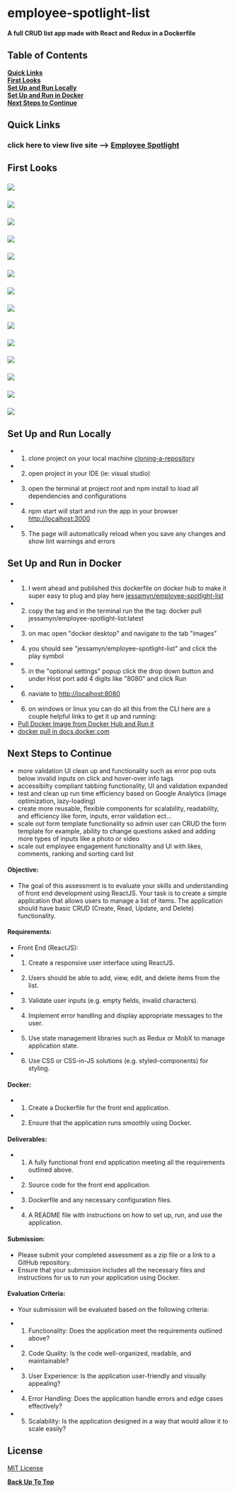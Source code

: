 # employee-spotlight-list
#### A full CRUD list app made with React and Redux in a Dockerfile


## Table of Contents

**[Quick Links](#Quick-Links)**<br>
**[First Looks](#First-Looks)**<br>
**[Set Up and Run Locally](#Set-Up-and-Run-Locally)**<br>
**[Set Up and Run in Docker](#Set-Up-and-Run-in-Docker)**<br>
**[Next Steps to Continue](#Next-Steps-to-Continue)**<br>


## Quick Links

### click here to view live site --> [ Employee Spotlight](https://employee-spotlight-list.netlify.app/)

## First Looks

### ![](src/images/screenshots/homepage.png)
### ![](src/images/screenshots/homepage-add.png)
### ![](src/images/screenshots/homepage-edit.png)
### ![](src/images/screenshots/homepage-delete.png)
### ![](src/images/screenshots/add-not-filled.png)
### ![](src/images/screenshots/add-validation.png)
### ![](src/images/screenshots/add-success.png)
### ![](src/images/screenshots/edit-validation.png)
### ![](src/images/screenshots/edit-success.png)
### ![](src/images/screenshots/homepage-questions-validation.png)
### ![](src/images/screenshots/homepage-questions-success.png)
### ![](src/images/screenshots/homepage-questions-add.png)
### ![](src/images/screenshots/homepage-mobile.png)
### ![](src/images/screenshots/edit-mobile.png)



## Set Up and Run Locally
- 1. clone project on your local machine [cloning-a-repository](https://docs.github.com/en/repositories/creating-and-managing-repositories/cloning-a-repository)
- 2. open project in your IDE (ie: visual studio)
- 3. open the terminal at project root and npm install to load all dependencies and configurations
- 4. npm start will start and run the app in your browser [http://localhost:3000](http://localhost:3000)
- 5. The page will automatically reload when you save any changes and show lint warnings and errors

## Set Up and Run in Docker
- 1. I went ahead and published this dockerfile on docker hub to make it super easy to plug and play here [jessamyn/employee-spotlight-list](https://hub.docker.com/r/jessamyn/employee-spotlight-list/tags)
- 2. copy the tag and in the terminal run the the tag: docker pull jessamyn/employee-spotlight-list:latest
- 3. on mac open "docker desktop" and navigate to the tab "images"
- 4. you should see "jessamyn/employee-spotlight-list"  and click the play symbol
- 5. in the "optional settings" popup click the drop down button and under Host port add 4 digits like "8080" and click Run
- 6. naviate to [http://localhost:8080](http://localhost:8080)
- 6. on windows or linux you can do all this from the CLI here are a couple helpful links to get it up and running:
- [Pull Docker Image from Docker Hub and Run it](https://www.stacksimplify.com/aws-eks/docker-basics/get-docker-image-from-docker-hub-and-run-/)
- [docker pull in docs.docker.com](https://docs.docker.com/engine/reference/commandline/pull/)

## Next Steps to Continue

- more validation UI clean up and functionality such as error pop outs below invalid inputs on click and hover-over info tags
- accessibilty compliant tabbing functionality, UI and validation expanded
- test and clean up run time efficiency based on Google Analytics (image optimization, lazy-loading)
- create more reusable, flexible components for scalability, readability, and efficiency like form, inputs, error validation ect...
- scale out form template functionality so admin user can CRUD the form template for example, ability to change questions asked and adding more types of inputs like a photo or video
- scale out employee engagement functionality and UI with likes, comments, ranking and sorting card list

#### Objective:
- The goal of this assessment is to evaluate your skills and understanding of front end development using ReactJS. Your task is to create a simple application that allows users to manage a list of items. The application should have basic CRUD (Create, Read, Update, and Delete) functionality.

#### Requirements:

- Front End (ReactJS):
- 1. Create a responsive user interface using ReactJS.
- 2. Users should be able to add, view, edit, and delete items from the list.
- 3. Validate user inputs (e.g. empty fields, invalid characters).
- 4. Implement error handling and display appropriate messages to the user.
- 5. Use state management libraries such as Redux or MobX to manage application state.
- 6. Use CSS or CSS-in-JS solutions (e.g. styled-components) for styling.

#### Docker:
- 1. Create a Dockerfile for the front end application.
- 2. Ensure that the application runs smoothly using Docker.

#### Deliverables:
- 1. A fully functional front end application meeting all the requirements outlined above.
- 2. Source code for the front end application.
- 3. Dockerfile and any necessary configuration files.
- 4. A README file with instructions on how to set up, run, and use the application.

#### Submission:
- Please submit your completed assessment as a zip file or a link to a GitHub repository. 
- Ensure that your submission includes all the necessary files and instructions for us to run your application using Docker.

#### Evaluation Criteria:
- Your submission will be evaluated based on the following criteria:

- 1. Functionality: Does the application meet the requirements outlined above?
- 2. Code Quality: Is the code well-organized, readable, and maintainable?
- 3. User Experience: Is the application user-friendly and visually appealing?
- 4. Error Handling: Does the application handle errors and edge cases effectively?
- 5. Scalability: Is the application designed in a way that would allow it to scale easily?

## License

[MIT License](https://opensource.org/licenses/MIT)

**[Back Up To Top](#employee-spotlight-list)**
